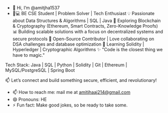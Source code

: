 - 👋 Hi, I’m @amitjha1537
- 👨💻 BE CSE Student | Problem Solver | Tech Enthusiast
💡 Passionate about Data Structures & Algorithms | SQL | Java
🔗 Exploring Blockchain & Cryptography (Ethereum, Smart Contracts, Zero-Knowledge Proofs)
📊 Building scalable solutions with a focus on decentralized systems and secure protocols
🚀 Open-Source Contributor | Love collaborating on DSA challenges and database optimization
🌱 Learning Solidity | Hyperledger | Cryptographic Algorithms
✨ "Code is the closest thing we have to magic."

Tech Stack: Java | SQL | Python | Solidity | Git | Ethereum | MySQL/PostgreSQL | Spring Boot

📫 Let’s connect and build something secure, efficient, and revolutionary!
- 📫 How to reach me: mail me at amitjhaaj214@gmail.com
- 😄 Pronouns: HE
- ⚡ Fun fact: Make good jokes, so be ready to take some.

<!---
amitjha1537/amitjha1537 is a ✨ special ✨ repository because its `README.md` (this file) appears on your GitHub profile.
You can click the Preview link to take a look at your changes.
--->
